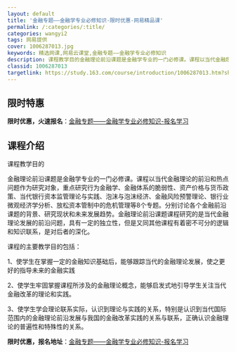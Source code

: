 ```yaml
---
layout: default
title: '金融专题——金融学专业必修知识-限时优惠-网易精品课'
permalink: /:categories/:title/
categories: wangyi2
tags: 网易提供
cover: 1006287013.jpg
keywords: 精选网课,网易云课堂,金融专题——金融学专业必修知识
description: 课程教学目的金融理论前沿课题是金融学专业的一门必修课。课程以当代金融理论的前沿和热点问题作为研究对象，重点研究行为金融学
classid: 1006287013
targetlink: https://study.163.com/course/introduction/1006287013.htm?share=1&shareId=1025206652&utm_campaign=share&utm_medium=iphoneShare&utm_source=&utm_u=1025206652
---
```


## 限时特惠

**限时优惠，火速报名**：[金融专题——金融学专业必修知识-报名学习](https://study.163.com/course/introduction/1006287013.htm?share=1&shareId=1025206652&utm_campaign=share&utm_medium=iphoneShare&utm_source=&utm_u=1025206652)

## 课程介绍

课程教学目的

金融理论前沿课题是金融学专业的一门必修课。课程以当代金融理论的前沿和热点问题作为研究对象，重点研究行为金融学、金融体系的脆弱性、资产价格与货币政策、当代银行资本监管理论与实践、泡沫与泡沫经济、金融风险预警理论、银行业微观经济学分析、放松资本管制中的危机管理等8个专题。分别讨论各个金融前沿课题的背景、研究现状和未来发展趋势。金融理论前沿课题课程研究的是当代金融理论发展的前沿问题，具有一定的独立性，但是又同其他课程有着密不可分的逻辑和知识联系，是对后者的深化。

课程的主要教学目的包括：

1、使学生在掌握一定的金融知识基础后，能够跟踪当代的金融理论发展，使之更好的指导未来的金融实践

2、使学生牢固掌握课程所涉及的金融理论概念，能够启发式地引导学生关注当代金融改革的理论和实践。

3、使学生学会理论联系实际，认识到理论与实践的关系，特别是认识到当代国际范围内的金融理论前沿发展与我国的金融改革实践的关系与联系，正确认识金融理论的普遍性和特殊性的关系。

**限时优惠，报名地址**：[金融专题——金融学专业必修知识-报名学习](https://study.163.com/course/introduction/1006287013.htm?share=1&shareId=1025206652&utm_campaign=share&utm_medium=iphoneShare&utm_source=&utm_u=1025206652)

